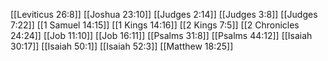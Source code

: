 [[Leviticus 26:8]]
[[Joshua 23:10]]
[[Judges 2:14]]
[[Judges 3:8]]
[[Judges 7:22]]
[[1 Samuel 14:15]]
[[1 Kings 14:16]]
[[2 Kings 7:5]]
[[2 Chronicles 24:24]]
[[Job 11:10]]
[[Job 16:11]]
[[Psalms 31:8]]
[[Psalms 44:12]]
[[Isaiah 30:17]]
[[Isaiah 50:1]]
[[Isaiah 52:3]]
[[Matthew 18:25]]
